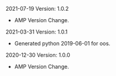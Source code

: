 2021-07-19 Version: 1.0.2
- AMP Version Change.

2021-03-31 Version: 1.0.1
- Generated python 2019-06-01 for oos.

2020-12-30 Version: 1.0.0
- AMP Version Change.

